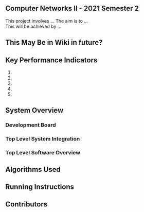 ## Computer Networks II - 2021 Semester 2

This project involves ... The aim is to ... <br /> 
This will be achieved by ... <br />

## This May Be in Wiki in future?

## Key Performance Indicators


1.

2.

3. 

4. 

5.


## System Overview

### Development Board<br />
### Top Level System Integration <br />
### Top Level Software Overview<br />
## Algorithms Used <br />

## Running Instructions <br/>

## Contributors <br />
